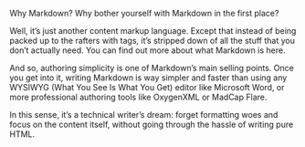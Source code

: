 Why Markdown?
Why bother yourself with Markdown in the first place?

Well, it’s just another content markup language. Except that instead of being packed up to the rafters with tags, it’s stripped down of all the stuff that you don’t actually need. You can find out more about what Markdown is here.



And so, authoring simplicity is one of Markdown’s main selling points. Once you get into it, writing Markdown is way simpler and faster than using any WYSIWYG (What You See Is What You Get) editor like Microsoft Word, or more professional authoring tools like OxygenXML or MadCap Flare.

In this sense, it’s a technical writer’s dream: forget formatting woes and focus on the content itself, without going through the hassle of writing pure HTML.
